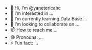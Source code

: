 - 👋 Hi, I’m @yanetericahc
- 👀 I’m interested in ...
- 🌱 I’m currently learning Data Base ...
- 💞️ I’m looking to collaborate on ...
- 📫 How to reach me ...
- 😄 Pronouns: ...
- ⚡ Fun fact: ...

<!---
yanetericahc/yanetericahc is a ✨ special ✨ repository because its `README.md` (this file) appears on your GitHub profile.
You can click the Preview link to take a look at your changes.
--->
